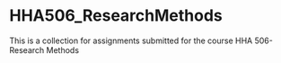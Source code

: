 # HHA506_ResearchMethods
This is a collection for assignments submitted for the course HHA 506- Research Methods 
